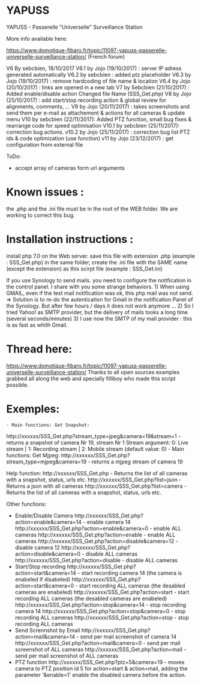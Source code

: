 # YAPUSS
YAPUSS - Passerelle "Universelle" Surveillance Station

More info available here:

https://www.domotique-fibaro.fr/topic/11097-yapuss-passerelle-universelle-surveillance-station/ (French forum)

V6 By sebcbien, 18/10/2017
V6.1 by Jojo (19/10/2017)		: server IP adress generated automatically
V6.2 by sebcbien				: added ptz placeholder
V6.3 by Jojo (19/10/2017)		: remove hardcoding of file name & location
V6.4 by Jojo (20/10/2017)		: links are opened in a new tab
V7 by Sebcbien (21/10/2017)		: Added enable/disable action
                              Changed file Name (SSS_Get.php)
V8 by Jojo (25/10/2017) 		: add start/stop recording action
								& global review for alignments, comments, ...
V9 by Jojo (20/11/2017) 		: takes screenshots and send them per e-mail as attachement
								& actions for all cameras
								& update menu
V10 by sebcbien (22/11/2017):	Added PTZ function, small bug fixes
								& rearrange code for speed optimisation
V10.1 by sebcbien (25/11/2017):	correction bug actions.
v10.2 by Jojo (25/11/2017) :    correction bug list PTZ ids & code optimization (use function)
v11 by Jojo (23/12/2017) :		get configuration from external file

ToDo:
 - accept array of cameras form url arguments

Known issues :
==============
the .php and the .ini file must be in the root of the WEB folder.
We are working to correct this bug.

Installation instructions :
==========================
install php 7.0 on the Web server.
save this file with extension .php (example : SSS_Get.php)
in the same folder, create the .ini file with the SAME name (except the extension) as this scirpt file (example : SSS_Get.ini)

If you use Synology to send mails. you need to configure the notification in the control panel.
I share with you some strange behaviors.
	1) When using GMAIL, even if the test mail notification was ok, this php mail was not send. => Solution is to re-do the autentication for Gmail in the notification Panel of the Synology. But after few hours / days it does not work anymore ...
	2) So I tried Yahoo! as SMTP provider, but the delivery of mails tooks a long time (several seconds/minutes)
	3) I use now the SMTP of my mail provider : this is as fast as whith Gmail.

Thread here:
============
https://www.domotique-fibaro.fr/topic/11097-yapuss-passerelle-universelle-surveillance-station/
Thanks to all open sources examples grabbed all along the web and specially filliboy who made this script possible.

Exemples:
==========
	- Main functions: Get Snapshot:
http://xxxxxx/SSS_Get.php?stream_type=jpeg&camera=19&stream=1  - returns a snapshot of camera Nr 19, stream Nr 1
   	Stream argument: 0: Live stream | 1: Recording stream | 2: Mobile stream   (default value: 0)
   		- Main functions: Get Mjpeg:
http://xxxxxx/SSS_Get.php?stream_type=mjpeg&camera=19          - returns a mjpeg stream of camera 19

Help function:
http://xxxxxx/SSS_Get.php                                      - Returns the list of all cameras with a snapshot, status, urls etc.
http://xxxxxx/SSS_Get.php?list=json                            - Returns a json with all cameras
http://xxxxxx/SSS_Get.php?list=camera                          - Returns the list of all cameras with a snapshot, status, urls etc.

Other functions:
- Enable/Disable Camera
http://xxxxxx/SSS_Get.php?action=enable&camera=14              - enable camera 14
http://xxxxxx/SSS_Get.php?action=enable&camera=0               - enable ALL cameras
http://xxxxxx/SSS_Get.php?action=enable                        - enable ALL cameras
http://xxxxxx/SSS_Get.php?action=disable&camera=12             - disable camera 12
http://xxxxxx/SSS_Get.php?action=disable&camera=0              - disable ALL cameras
http://xxxxxx/SSS_Get.php?action=disable                       - disable ALL cameras
- Start/Stop recording
http://xxxxxx/SSS_Get.php?action=start&camera=14               - start recording camera 14 (the camera is enabeled if disabeled)
http://xxxxxx/SSS_Get.php?action=start&camera=0                - start recording ALL cameras (the desabled cameras are enabeled)
http://xxxxxx/SSS_Get.php?action=start                         - start recording ALL cameras (the desabled cameras are enabeled)
http://xxxxxx/SSS_Get.php?action=stop&camera=14                - stop recording camera 14
http://xxxxxx/SSS_Get.php?action=stop&camera=0                 - stop recording ALL cameras
http://xxxxxx/SSS_Get.php?action=stop                          - stop recording ALL cameras
- Send Scrennshot by Email
http://xxxxxx/SSS_Get.php?action=mail&camera=14                - send per mail screenshot of camera 14
http://xxxxxx/SSS_Get.php?action=mail&camera=0                 - send per mail screenshot of ALL cameras
http://xxxxxx/SSS_Get.php?action=mail                          - send per mail screenshot of ALL cameras
- PTZ function
http://xxxxxx/SSS_Get.php?ptz=5&camera=19                      - moves camera to PTZ position id 5
for action=start & action=mail, adding the parameter '&enable=1' enable the disabled camera before the action.
